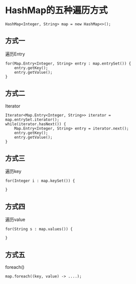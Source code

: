 # HashMap的五种遍历方式

```
HashMap<Integer, String> map = new HashMap<>();
```



## 方式一

遍历Entry

```
for(Map.Entry<Integer, String> entry : map.entrySet()) {
	entry.getKey();
	entry.getValue();
}
```



## 方式二

Iterator

```
Iterator<Map.Entry<Integer, String>> iterator = map.entrySet.iterator();
while(iterator.hasNext()) {
	Map.Entry<Integer, String> entry = iterator.next();
	entry.getKey();
	entry.getValue();
}

```



## 方式三

遍历key

```
for(Integer i : map.keySet()) {
	
} 
```



## 方式四

遍历value

```
for(String s : map.values()) {
	
}
```



## 方式五

foreach()

```
map.foreach((key, value) -> ....);
```

